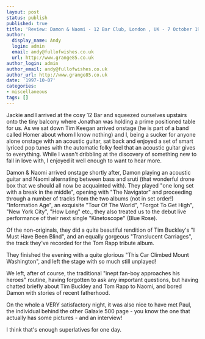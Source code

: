 ```yaml
---
layout: post
status: publish
published: true
title: 'Review: Damon & Naomi - 12 Bar Club, London , UK - 7 October 1997'
author:
  display_name: Andy
  login: admin
  email: andy@fullofwishes.co.uk
  url: http://www.grange85.co.uk
author_login: admin
author_email: andy@fullofwishes.co.uk
author_url: http://www.grange85.co.uk
date: '1997-10-07'
categories:
- miscellaneous
tags: []
---
```

Jackie and I arrived at the cosy 12 Bar and squeezed ourselves upstairs onto
the tiny balcony where Jonathan was holding a prime positioned table for us.
As we sat down Tim Keegan arrived onstage (he is part of a band called Homer
about whom I know nothing) and I, being a sucker for anyone alone onstage with
an acoustic guitar, sat back and enjoyed a set of smart lyriced pop tunes with
the automatic folky feel that an acoustic guitar gives to everything. While I
wasn't dribbling at the discovery of something new to fall in love with, I
enjoyed it well enough to want to hear more.

Damon & Naomi arrived onstage shortly after, Damon playing an acoustic guitar
and Naomi alternating between bass and sruti (that wonderful drone box that we
should all now be acquainted with). They played "one long set with a break in
the middle", opening with "The Navigator" and proceeding through a number
of tracks from the two albums (not in set order!) "Information Age", an
exquisite "Tour Of The World", "Forgot To Get High", "New York City",
"How Long" etc., they also treated us to the debut live performance of their
next single "Kinetoscope" (Blue Rose).

Of the non-originals, they did a quite beautiful rendition of Tim Buckley's
"I Must Have Been Blind", and an equally gorgeous "Translucent Carriages",
the track they've recorded for the Tom Rapp tribute album.

They finished the evening with a quite glorious "This Car Climbed Mount
Washington", and left the stage with so much still unplayed!

We left, after of course, the traditional "inept fan-boy approaches his
heroes" routine, having forgotten to ask any important questions, but having
chatted briefly about Tim Buckley and Tom Rapp to Naomi, and bored Damon with
stories of recent fatherhood.

On the whole a VERY satisfactory night, it was also nice to have met Paul, the
individual behind the other Galaxie 500 page - you know the one that actually
has some pictures - and an interview!

I think that's enough superlatives for one day.

